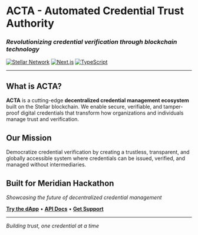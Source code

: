 # ACTA - Automated Credential Trust Authority

### *Revolutionizing credential verification through blockchain technology*

[![Stellar Network](https://img.shields.io/badge/Stellar-Network-7B4BFF?style=for-the-badge&logo=stellar)](https://stellar.org)
[![Next.js](https://img.shields.io/badge/Next.js-15-000000?style=for-the-badge&logo=next.js)](https://nextjs.org)
[![TypeScript](https://img.shields.io/badge/TypeScript-Powered-3178C6?style=for-the-badge&logo=typescript)](https://typescriptlang.org)

---

## **What is ACTA?**

**ACTA** is a cutting-edge **decentralized credential management ecosystem** built on the Stellar blockchain. We enable secure, verifiable, and tamper-proof digital credentials that transform how organizations and individuals manage trust and verification.

## **Our Mission**
Democratize credential verification by creating a trustless, transparent, and globally accessible system where credentials can be issued, verified, and managed without intermediaries.

## **Built for Meridian Hackathon**

*Showcasing the future of decentralized credential management*

**[Try the dApp](https://acta-web.vercel.app)** • **[API Docs](https://acta.up.railway.app/docs)** • **[Get Support](https://github.com/orgs/JosueBrenes/discussions)**

---

*Building trust, one credential at a time*

